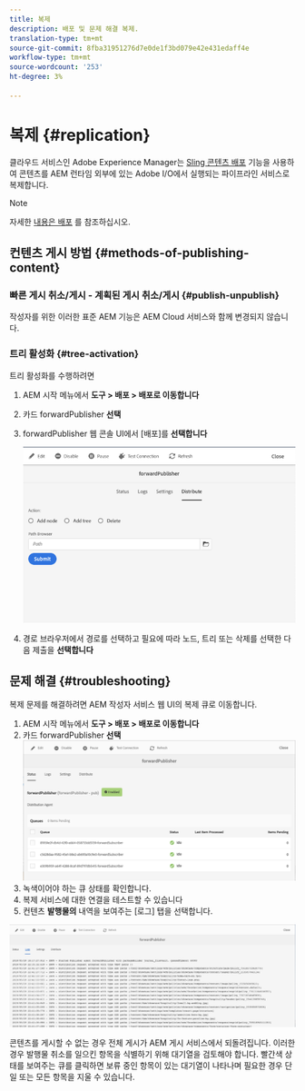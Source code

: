 ```yaml
---
title: 복제
description: 배포 및 문제 해결 복제.
translation-type: tm+mt
source-git-commit: 8fba31951276d7e0de1f3bd079e42e431edaff4e
workflow-type: tm+mt
source-wordcount: '253'
ht-degree: 3%

---
```



# 복제 {#replication}

클라우드 서비스인 Adobe Experience Manager는 [Sling 콘텐츠 배포](https://sling.apache.org/documentation/bundles/content-distribution.html) 기능을 사용하여 콘텐츠를 AEM 런타임 외부에 있는 Adobe I/O에서 실행되는 파이프라인 서비스로 복제합니다.

>[!NOTE]
>
> 자세한 [내용은 배포](/help/core-concepts/architecture.md#content-distribution) 를 참조하십시오.

## 컨텐츠 게시 방법 {#methods-of-publishing-content}

### 빠른 게시 취소/게시 - 계획된 게시 취소/게시 {#publish-unpublish}

작성자를 위한 이러한 표준 AEM 기능은 AEM Cloud 서비스와 함께 변경되지 않습니다.

### 트리 활성화 {#tree-activation}

트리 활성화를 수행하려면

1. AEM 시작 메뉴에서 **도구 > 배포 > 배포로 이동합니다**
2. 카드 forwardPublisher **선택**
3. forwardPublisher 웹 콘솔 UI에서 [배포]를 **선택합니다**

   ![배포](assets/distribute.png "배포")
4. 경로 브라우저에서 경로를 선택하고 필요에 따라 노드, 트리 또는 삭제를 선택한 다음 제출을 **선택합니다**

## 문제 해결 {#troubleshooting}

복제 문제를 해결하려면 AEM 작성자 서비스 웹 UI의 복제 큐로 이동합니다.

1. AEM 시작 메뉴에서 **도구 > 배포 > 배포로 이동합니다**
2. 카드 forwardPublisher **선택**
   ![상태](assets/status.png "상태")
3. 녹색이어야 하는 큐 상태를 확인합니다.
4. 복제 서비스에 대한 연결을 테스트할 수 있습니다
5. 컨텐츠 **발행물의** 내역을 보여주는 [로그] 탭을 선택합니다.

![로그](assets/logs.png "로그")

콘텐츠를 게시할 수 없는 경우 전체 게시가 AEM 게시 서비스에서 되돌려집니다.
이러한 경우 발행물 취소를 일으킨 항목을 식별하기 위해 대기열을 검토해야 합니다. 빨간색 상태를 보여주는 큐를 클릭하면 보류 중인 항목이 있는 대기열이 나타나며 필요한 경우 단일 또는 모든 항목을 지울 수 있습니다.
